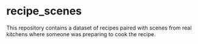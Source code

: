recipe_scenes
=============

This repository contains a dataset of recipes paired with scenes from
real kitchens where someone was preparing to cook the recipe. 
